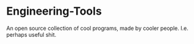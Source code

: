 Engineering-Tools
=================

An open source collection of cool programs, made by cooler people. I.e. perhaps useful shit.
